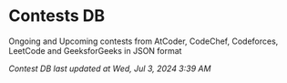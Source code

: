 # Contests DB

Ongoing and Upcoming contests from AtCoder, CodeChef, Codeforces, LeetCode and GeeksforGeeks in JSON format

*Contest DB last updated at Wed, Jul 3, 2024 3:39 AM*  
